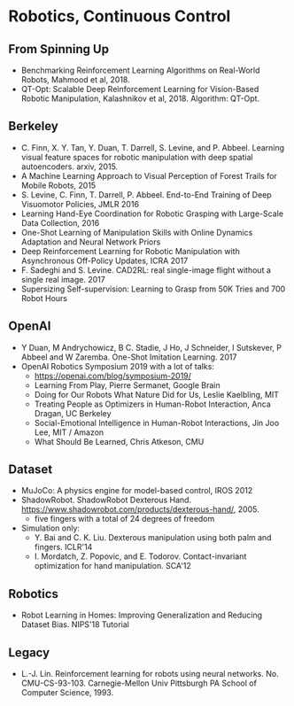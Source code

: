 # Robotics, Continuous Control

## From Spinning Up
- Benchmarking Reinforcement Learning Algorithms on Real-World Robots, Mahmood et al, 2018.
- QT-Opt: Scalable Deep Reinforcement Learning for Vision-Based Robotic Manipulation, Kalashnikov et al, 2018. Algorithm: QT-Opt.

## Berkeley
- C. Finn, X. Y. Tan, Y. Duan, T. Darrell, S. Levine, and P. Abbeel. Learning visual feature spaces for robotic manipulation with deep spatial autoencoders. arxiv, 2015.
- A Machine Learning Approach to Visual Perception of Forest Trails for Mobile Robots, 2015
- S. Levine, C. Finn, T. Darrell, P. Abbeel. End-to-End Training of Deep Visuomotor Policies, JMLR 2016
- Learning Hand-Eye Coordination for Robotic Grasping with Large-Scale Data Collection, 2016
- One-Shot Learning of Manipulation Skills with Online Dynamics Adaptation and Neural Network Priors
- Deep Reinforcement Learning for Robotic Manipulation with Asynchronous Off-Policy Updates, ICRA 2017
- F. Sadeghi and S. Levine. CAD2RL: real single-image flight without a single real image. 2017
- Supersizing Self-supervision: Learning to Grasp from 50K Tries and 700 Robot Hours

## OpenAI
- Y Duan, M Andrychowicz, B C. Stadie, J Ho, J Schneider, I Sutskever, P Abbeel and W Zaremba. One-Shot Imitation Learning. 2017
- OpenAI Robotics Symposium 2019 with a lot of talks:
	- https://openai.com/blog/symposium-2019/
	- Learning From Play, Pierre Sermanet, Google Brain
	- Doing for Our Robots What Nature Did for Us, Leslie Kaelbling, MIT
	- Treating People as Optimizers in Human-Robot Interaction, Anca Dragan, UC Berkeley
	- Social-Emotional Intelligence in Human-Robot Interactions, Jin Joo Lee, MIT / Amazon
	- What Should Be Learned, Chris Atkeson, CMU

## Dataset
- MuJoCo: A physics engine for model-based control, IROS 2012
- ShadowRobot. ShadowRobot Dexterous Hand. https://www.shadowrobot.com/products/dexterous-hand/, 2005.
	- five fingers with a total of 24 degrees of freedom
- Simulation only:
	- Y. Bai and C. K. Liu. Dexterous manipulation using both palm and fingers. ICLR'14
	- I. Mordatch, Z. Popovic, and E. Todorov. Contact-invariant optimization for hand manipulation. SCA'12

## Robotics
- Robot Learning in Homes: Improving Generalization and Reducing Dataset Bias. NIPS'18 Tutorial

## Legacy
- L.-J. Lin. Reinforcement learning for robots using neural networks. No. CMU-CS-93-103. Carnegie-Mellon Univ Pittsburgh PA School of Computer Science, 1993.
